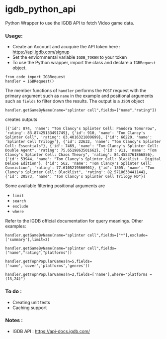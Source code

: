 # igdb_python_api

Python Wrapper to use the IGDB API to fetch Video game data.

### Usage:
- Create an Account and acuquire the API token here : https://api.igdb.com/signup
- Set the enviornmental variable `IGDB_TOKEN` to your token
- To use the Python wrapper, import the class and declare a ` IGBRequest ` object.
``` 
from code import IGBRequest
handler = IGBRequest()
```
The member functions of `handler` performs the `POST` request with the primary argument such as `name` in the example and positional arguments such as `fields` to filter down the results. The output is a `JSON` object
```
handler.getGameByName(name="splinter cell",fields=["name","rating"])
```
creates outputs
```
[{'id': 874, 'name': "Tom Clancy's Splinter Cell: Pandora Tomorrow", 'rating': 83.87425133491749}, {'id': 910, 'name': "Tom Clancy's Splinter Cell", 'rating': 83.4016321809699}, {'id': 66229, 'name': 'Splinter Cell Trilogy'}, {'id': 22632, 'name': "Tom Clancy's Splinter Cell: Essentials"}, {'id': 7469, 'name': "Tom Clancy's Splinter Cell: Double Agent", 'rating': 75.6519863501662}, {'id': 911, 'name': "Tom Clancy's Splinter Cell: Chaos Theory", 'rating': 84.4553761866856}, {'id': 53944, 'name': "Tom Clancy's Splinter Cell: Blacklist - Digital Deluxe Edition"}, {'id': 562, 'name': "Tom Clancy's Splinter Cell: Conviction", 'rating': 77.6105219566901}, {'id': 1305, 'name': "Tom Clancy's Splinter Cell: Blacklist", 'rating': 82.5718633441144}, {'id': 20573, 'name': "Tom Clancy's Splinter Cell Trilogy HD"}]
```
Some available filtering positional arguments are 
- `limit`
- `search`
- `exclude`
- `where`

Refer to the IGDB official documentation for query meanings. 
Other examples: 
```
handler.getGameByName(name="splinter cell",fields=["*"],exclude=['summary'],limit=2)
```
```
handler.getGameByName(name="splinter cell",fields=["name","rating","platforms"])
```
```
handler.getTopnPopularGames(n=5,fields=['name','cover','platforms','genres'])
```

```
handler.getTopnPopularGames(n=2,fields=['name'],where="platforms = (13,24)")
```
### To do :
- Creating unit tests
- Caching support 


### Notes : 

- IGDB API : https://api-docs.igdb.com/
